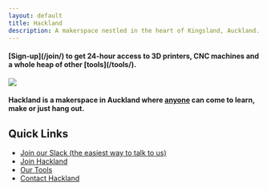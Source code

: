```yaml
---
layout: default
title: Hackland
description: A makerspace nestled in the heart of Kingsland, Auckland. A place where anyone can come to learn, make or just hang out
---
```


<h4 class="tagline">
  [Sign-up](/join/) to get 24-hour access to 3D printers, CNC machines and a whole heap of other [tools](/tools/).
</h4>

![](/public/images/intro-bg.jpg)

<h4 class="tagline">
  Hackland is a makerspace in Auckland where <span style="text-decoration:underline;">anyone</span> can come to learn, make or just hang out.
</h4>

## Quick Links

+ [Join our Slack (the easiest way to talk to us)](https://join.slack.com/t/hakland/shared_invite/zt-jrrkrdoi-it~AwREvT_ExamWwextFGw)
+ [Join Hackland](/join/)
+ [Our Tools](/tools/)
+ [Contact Hackland](/contact/)
